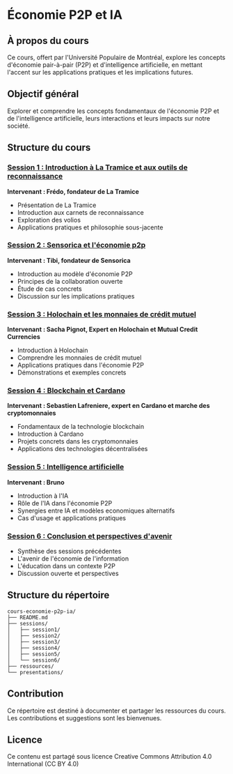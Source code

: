 # Économie P2P et IA

## À propos du cours
Ce cours, offert par l'Université Populaire de Montréal, explore les concepts d'économie pair-à-pair (P2P) et d'intelligence artificielle, en mettant l'accent sur les applications pratiques et les implications futures.

## Objectif général
Explorer et comprendre les concepts fondamentaux de l'économie P2P et de l'intelligence artificielle, leurs interactions et leurs impacts sur notre société.

## Structure du cours

### [Session 1 : Introduction à La Tramice et aux outils de reconnaissance](sessions/session1/README.md)
**Intervenant : Frédo, fondateur de La Tramice**
- Présentation de La Tramice
- Introduction aux carnets de reconnaissance
- Exploration des volios
- Applications pratiques et philosophie sous-jacente

### [Session 2 : Sensorica et l'économie p2p](sessions/session2/README.md)
**Intervenant : Tibi, fondateur de Sensorica**
- Introduction au modèle d'économie P2P
- Principes de la collaboration ouverte
- Étude de cas concrets
- Discussion sur les implications pratiques

### [Session 3 : Holochain et les monnaies de crédit mutuel](sessions/session3/README.md)
**Intervenant : Sacha Pignot, Expert en Holochain et Mutual Credit Currencies**
- Introduction à Holochain
- Comprendre les monnaies de crédit mutuel
- Applications pratiques dans l'économie P2P
- Démonstrations et exemples concrets

### [Session 4 : Blockchain et Cardano](sessions/session4/README.md)
**Intervenant : Sebastien Lafreniere, expert en Cardano et marche des cryptomonnaies**
- Fondamentaux de la technologie blockchain
- Introduction à Cardano
- Projets concrets dans les cryptomonnaies
- Applications des technologies décentralisées

### [Session 5 : Intelligence artificielle](sessions/session5/README.md)
**Intervenant : Bruno**
- Introduction à l'IA
- Rôle de l'IA dans l'économie P2P
- Synergies entre IA et modèles economiques alternatifs
- Cas d'usage et applications pratiques

### [Session 6 : Conclusion et perspectives d'avenir](sessions/session6/README.md)
- Synthèse des sessions précédentes
- L'avenir de l'économie de l'information
- L'éducation dans un contexte P2P
- Discussion ouverte et perspectives

## Structure du répertoire
```
cours-economie-p2p-ia/
├── README.md
├── sessions/
│   ├── session1/
│   ├── session2/
│   ├── session3/
│   ├── session4/
│   ├── session5/
│   └── session6/
├── ressources/
└── presentations/
```

## Contribution
Ce répertoire est destiné à documenter et partager les ressources du cours. Les contributions et suggestions sont les bienvenues.

## Licence
Ce contenu est partagé sous licence Creative Commons Attribution 4.0 International (CC BY 4.0)
